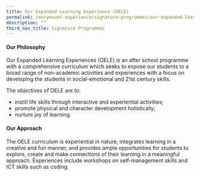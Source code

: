 ```yaml
---
title: Our Expanded Learning Experience (OELE)
permalink: /marymount-experience/signature-programmes/our-expanded-learning-experience-oele/
description: ""
third_nav_title: Signature Programmes
---
```

<h4><strong>Our Philosophy</strong></h4>
<p>Our Expanded Learning Experiences (OELE) is an after school programme with a comprehensive curriculum which seeks to expose our students to a broad range of non-academic activities and experiences with a focus on developing the students in social-emotional and 21st century skills.</p>
<p>The objectives of OELE are to:</p>
<ul>
<li>instill life skills through interactive and experiential activities;&nbsp;</li>
<li>promote physical and character development holistically;</li>
<li>nurture joy of learning.</li>
</ul>
<h4><strong>Our Approach</strong></h4>
<p>The OELE curriculum is experiential in nature, integrates learning in a creative and fun manner, and provides ample opportunities for students to explore, create and make connections of their learning in a meaningful approach. Experiences include workshops on self-management skills and ICT skills such as coding.</p>